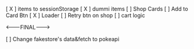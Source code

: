 [ X ] items to sessionStorage
[ X ] dummi items
[   ] Shop Cards
[   ] Add to Card Btn
[ X ] Loader
[   ] Retry btn on shop
[   ] cart logic


<---FINAL--->

[  ] Change fakestore's data&fetch to pokeapi